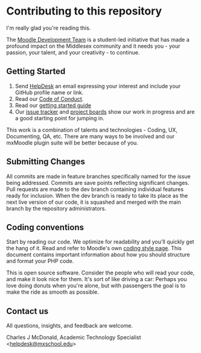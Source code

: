 # Contributing to this repository
I'm really glad you're reading this.

The [Moodle Development Team](/docs/ABOUT_US.md) is a student-led initiative that has made a profound impact on the Middlesex community and it needs you - your passion, your talent, and your creativity - to continue.

## Getting Started
1. Send [HelpDesk](mailto:helpdesk@mxschool.edu) an email expressing your interest and include your GitHub profile name or link.
2. Read our [Code of Conduct](/docs/CODE_OF_CONDUCT.md).
3. Read our [getting started guide](/docs/GETTING_STARTED.md)
4. Our [issue tracker](https://github.com/mxschool/mxMoodle/issues) and [project boards](https://github.com/orgs/mxschool/projects/5) show our work in progress and are a good starting point for jumping in.

This work is a combination of talents and technologies - Coding, UX, Documenting, QA, etc. There are many ways to be involved and our mxMoodle plugin suite will be better because of you.

## Submitting Changes
All commits are made in feature branches specifically named for the issue being addressed. Commits are save points reflecting significant changes. Pull requests are made to the dev branch containing individual features ready for inclusion. When the dev branch is ready to take its place as the next live version of our code, it is squashed and merged with the main branch by the repository administrators.

## Coding conventions
Start by reading our code. We optimize for readability and you'll quickly get the hang of it. Read and refer to Moodle's own [coding style page](https://moodledev.io/general/development/policies/codingstyle). This document contains important information about how you should structure and format your PHP code.

This is open source software. Consider the people who will read your code, and make it look nice for them. It's sort of like driving a car: Perhaps you love doing donuts when you're alone, but with passengers the goal is to make the ride as smooth as possible.

## Contact us
All questions, insights, and feedback are welcome.

Charles J McDonald, Academic Technology Specialist \<helpdesk@mxschool.edu\>

